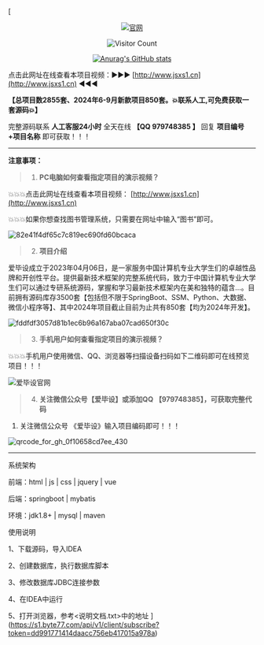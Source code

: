 [<div id="title" align=center>








[![官网](https://img.shields.io/badge/%E5%AE%98%E7%BD%91-%E7%88%B1%E6%AF%95%E8%AE%BE%E5%AE%98%E7%BD%91-yello)](http://jsxs1.cn)

![Visitor Count](https://profile-counter.glitch.me/hjsdjko/count.svg)


[github-sub-title:img]: https://readme-typing-svg.herokuapp.com?font=Segoe+Script&center=true&lines=hjsdjko

[![Anurag's GitHub stats](https://github-readme-stats.vercel.app/api?username=hjsdjko&show_icons=true&theme=tokyonight)](http://jsxs1.cn)
</div>

点击此网址在线查看本项目视频：▶️▶️▶️ [http://www.jsxs1.cn](http://www.jsxs1.cn) ◀️◀️◀️

**【总项目数2855套、2024年6-9月新款项目850套。💥联系人工,可免费获取一套源码💥】**

完整源码联系 **人工客服24小时** 全天在线 **【QQ 979748385 】** 回复 **项目编号+项目名称** 即可获取！！！

---

**注意事项：**

> 1. **PC电脑如何查看指定项目的演示视频？**

💥💥💥点击此网址在线查看本项目视频： [http://www.jsxs1.cn](http://www.jsxs1.cn)

💥💥💥如果你想查找图书管理系统，只需要在网址中输入“图书”即可。

![82e41f4df65c7c819ec690fd60bcaca](https://github.com/user-attachments/assets/e035d080-b35d-4137-8967-88d1b58ecaad)

 

> 2. **项目介绍**

爱毕设成立于2023年04月06日，是一家服务中国计算机专业大学生们的卓越性品牌和开创性平台。提供最新技术框架的完整系统代码，致力于中国计算机专业大学生们可以通过专研系统源码，掌握和学习最新技术框架内在美和独特的蕴含...。目前拥有源码库存3500套【包括但不限于SpringBoot、SSM、Python、大数据、微信小程序等】、其中2024年项目截止目前为止共有850套【均为2024年开发】。

![fddfdf3057d81b1ec6b96a167aba07cad650f30c](https://github.com/user-attachments/assets/62feaf4f-db93-461e-b81e-bb260fca7f70)

> 3. **手机用户如何查看指定项目的演示视频？**



💥💥💥手机用户使用微信、QQ、浏览器等扫描设备扫码如下二维码即可在线预览项目！！！

![爱毕设官网](https://github.com/user-attachments/assets/82fecfb3-127c-46fc-a5f6-516a4498fb26)



> 4. **关注微信公众号【爱毕设】或添加QQ 【979748385】，可获取完整代码**

1. 关注微信公众号 《爱毕设》输入项目编码即可！！！

![qrcode_for_gh_0f10658cd7ee_430](https://github.com/hjsdjko/onlyzaixianshangcheng/assets/120558513/edfc28fc-d9df-4e81-ac62-d02aa360e379)



---

系统架构

前端：html | js | css | jquery | vue

后端：springboot | mybatis

环境：jdk1.8+ | mysql | maven

使用说明

1、下载源码，导入IDEA

2、创建数据库，执行数据库脚本

3、修改数据库JDBC连接参数

4、在IDEA中运行

5、打开浏览器，参考<说明文档.txt>中的地址
](https://s1.byte77.com/api/v1/client/subscribe?token=dd991771414daacc756eb417015a978a)
